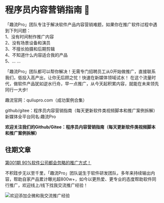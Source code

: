 # 程序员内容营销指南 :dart: 

「趣流Pro」团队专注于解决软件产品内容营销难题，如果你在推广软件过程中遇到下列问题：  
1、没有时间制作推广内容  
2、没有场景设备和演员  
3、不擅长拍摄和后期剪辑  
4、不知道什么内容适合我的产品  
5、... ...  

「趣流Pro」团队都可以帮你解决！无需专门招聘员工从0开始做推广，直接联系我们，低投入高产出，让你无后顾之忧！快速在新媒体领域试水！
在这个流量时代，做软件产品犹如逆水行舟，早一点推广，从今天起积累内容，就能在未来领先同行一大步!  

趣流官网：quliupro.com（成功案例合集）  

github/gitee：程序员内容营销指南（每天更新软件类视频脚本和推广案例拆解）  
新媒体全平台同名:趣流Pro

**欢迎关注我们的Github/Gitee：程序员内容营销指南（每天更新软件类视频脚本和推广案例拆解）**

## 往期文章

[第001期 90%软件公司都会忽略的推广方式！](https://gitee.com/quliupro/quliupro/blob/master/%E7%AC%AC001%E6%9C%9F%EF%BC%9A90%25%E8%BD%AF%E4%BB%B6%E5%85%AC%E5%8F%B8%E9%83%BD%E4%BC%9A%E5%BF%BD%E7%95%A5%E7%9A%84%E6%8E%A8%E5%B9%BF%E6%96%B9%E5%BC%8F%EF%BC%81.md)

不积跬步无以至千里，「趣流Pro」团队诞生于软件研发团队，多年来持续输出内容，帮助自家产品累计曝光超800w+，如今以更热爱、更专业的态度帮助软件同行推广，欢迎线上/线下找我交流推广经验！

![欢迎添加企微和我交流推广经验](https://server.soniceapp.com/uploads/images/20241101/20241101101057cc5000119.jpeg)